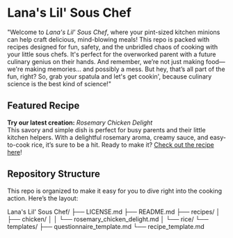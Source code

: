 # Lana's Lil' Sous Chef

"Welcome to *Lana's Lil' Sous Chef*, where your pint-sized kitchen minions can help craft delicious, mind-blowing meals! This repo is packed with recipes designed for fun, safety, and the unbridled chaos of cooking with your little sous chefs. It's perfect for the overworked parent with a future culinary genius on their hands. And remember, we’re not just making food—we're making memories... and possibly a mess. But hey, that’s all part of the fun, right? So, grab your spatula and let's get cookin', because culinary science is the best kind of science!"

## Featured Recipe

**Try our latest creation:** *Rosemary Chicken Delight*  
This savory and simple dish is perfect for busy parents and their little kitchen helpers. With a delightful rosemary aroma, creamy sauce, and easy-to-cook rice, it’s sure to be a hit. Ready to make it? [Check out the recipe here](recipes/chicken/rosemary_chicken_delight.md)!

## Repository Structure

This repo is organized to make it easy for you to dive right into the cooking action. Here’s the layout:

Lana's Lil' Sous Chef/
├── LICENSE.md
├── README.md
├── recipes/
│   ├── chicken/
│   │   └── rosemary_chicken_delight.md
│   └── rice/
└── templates/
    ├── questionnaire_template.md
    └── recipe_template.md
